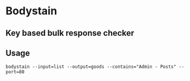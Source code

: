 # Bodystain
## Key based bulk response checker

Usage 
----
`bodystain --input=list --output=goods --contains="Admin - Posts" --port=80`